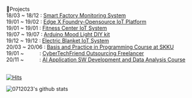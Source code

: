 <br/>
📖Projects<br/>
18/03 ~ 18/12 : <a href = "https://github.com/0712023/Smart-Factory-Monitoring-System">Smart Factory Monitoring System</a><br>
19/01 ~ 19/02 : <a href = "https://github.com/0712023/Edge-X-Foundry_Opensource-IoT-Platform">Edge X Foundry-Opensource IoT Platform</a><br>
19/01 ~ 19/01 : <a href = "https://github.com/0712023/Fitness-Center-IoT-System">Fitness Center IoT System</a><br>
19/07 ~ 19/07 : <a href = "https://github.com/0712023/Arduino-Mood-Light-DIY-kit">Arduino Mood Light DIY kit</a><br>
19/12 ~ 19/12 : <a href = "https://github.com/0712023/Electric-Blanket-IoT-System">Electric Blanket IoT System</a><br>
20/03 ~ 20/06 : <a href = "https://github.com/0712023/Basis-and-Practice-in-Programming_SKKU">Basis and Practice in Programming Course at SKKU</a><br>
19/01 ~&emsp;&emsp;&emsp;: <a href = "https://github.com/CyberTechFriend-Outsourcing-Freelancer">CyberTechFriend Outsourcing Freelancer</a><br>
20/11 ~&emsp;&emsp;&emsp;: <a href = "https://github.com/Encore-Playdata-BigData-Course">AI Application SW Development and Data Analysis Course</a><br>
<br>
  
[![Hits](https://hits.seeyoufarm.com/api/count/incr/badge.svg?url=https%3A%2F%2Fgithub.com%2F0712023%2F&count_bg=%2335B4FB&title_bg=%23A3FBED&icon=&icon_color=%238AFFFD&title=hit%21&edge_flat=true)](https://hits.seeyoufarm.com)

![0712023's github stats](https://github-readme-stats.vercel.app/api?username=0712023&show_icons=true)

